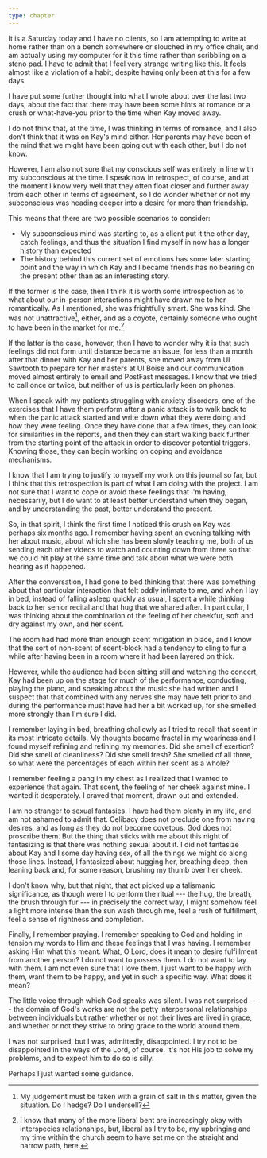 ```yaml
---
type: chapter
---
```


It is a Saturday today and I have no clients, so I am attempting to write at home rather than on a bench somewhere or slouched in my office chair, and am actually using my computer for it this time rather than scribbling on a steno pad. I have to admit that I feel very strange writing like this. It feels almost like a violation of a habit, despite having only been at this for a few days.

I have put some further thought into what I wrote about over the last two days, about the fact that there may have been some hints at romance or a crush or what-have-you prior to the time when Kay moved away.

I do not think that, at the time, I was thinking in terms of romance, and I also don't think that it was on Kay's mind either. Her parents may have been of the mind that we might have been going out with each other, but I do not know.

However, I am also not sure that my conscious self was entirely in line with my subconscious at the time. I speak now in retrospect, of course, and at the moment I know very well that they often float closer and further away from each other in terms of agreement, so I do wonder whether or not my subconscious was heading deeper into a desire for more than friendship.

This means that there are two possible scenarios to consider:

* My subconscious mind was starting to, as a client put it the other day, catch feelings, and thus the situation I find myself in now has a longer history than expected
* The history behind this current set of emotions has some later starting point and the way in which Kay and I became friends has no bearing on the present other than as an interesting story.

If the former is the case, then I think it is worth some introspection as to what about our in-person interactions might have drawn me to her romantically. As I mentioned, she was frightfully smart. She was kind. She was not unattractive[^judge], either, and as a coyote, certainly someone who ought to have been in the market for me.[^market]

If the latter is the case, however, then I have to wonder why it is that such feelings did not form until distance became an issue, for less than a month after that dinner with Kay and her parents, she moved away from UI Sawtooth to prepare for her masters at UI Boise and our communication moved almost entirely to email and PostFast messages. I know that we tried to call once or twice, but neither of us is particularly keen on phones.

When I speak with my patients struggling with anxiety disorders, one of the exercises that I have them perform after a panic attack is to walk back to when the panic attack started and write down what they were doing and how they were feeling. Once they have done that a few times, they can look for similarities in the reports, and then they can start walking back further from the starting point of the attack in order to discover potential triggers. Knowing those, they can begin working on coping and avoidance mechanisms.

I know that I am trying to justify to myself my work on this journal so far, but I think that this retrospection is part of what I am doing with the project. I am not sure that I want to cope or avoid these feelings that I'm having, necessarily, but I do want to at least better understand when they began, and by understanding the past, better understand the present.

So, in that spirit, I think the first time I noticed this crush on Kay was perhaps six months ago. I remember having spent an evening talking with her about music, about which she has been slowly teaching me, both of us sending each other videos to watch and counting down from three so that we could hit play at the same time and talk about what we were both hearing as it happened.

After the conversation, I had gone to bed thinking that there was something about that particular interaction that felt oddly intimate to me, and when I lay in bed, instead of falling asleep quickly as usual, I spent a while thinking back to her senior recital and that hug that we shared after. In particular, I was thinking about the combination of the feeling of her cheekfur, soft and dry against my own, and her scent.

The room had had more than enough scent mitigation in place, and I know that the sort of non-scent of scent-block had a tendency to cling to fur a while after having been in a room where it had been layered on thick.

However, while the audience had been sitting still and watching the concert, Kay had been up on the stage for much of the performance, conducting, playing the piano, and speaking about the music she had written and I suspect that that combined with any nerves she may have felt prior to and during the performance must have had her a bit worked up, for she smelled more strongly than I'm sure I did.

I remember laying in bed, breathing shallowly as I tried to recall that scent in its most intricate details. My thoughts became fractal in my weariness and I found myself refining and refining my memories. Did she smell of exertion? Did she smell of cleanliness? Did she smell fresh? She smelled of all three, so what were the percentages of each within her scent as a whole?

I remember feeling a pang in my chest as I realized that I wanted to experience that again. That scent, the feeling of her cheek against mine. I wanted it desperately. I craved that moment, drawn out and extended.

I am no stranger to sexual fantasies. I have had them plenty in my life, and am not ashamed to admit that. Celibacy does not preclude one from having desires, and as long as they do not become covetous, God does not proscribe them. But the thing that sticks with me about this night of fantasizing is that there was nothing sexual about it. I did not fantasize about Kay and I some day having sex, of all the things we might do along those lines. Instead, I fantasized about hugging her, breathing deep, then leaning back and, for some reason, brushing my thumb over her cheek.

I don't know why, but that night, that act picked up a talismanic significance, as though were I to perform the ritual --- the hug, the breath, the brush through fur --- in precisely the correct way, I might somehow feel a light more intense than the sun wash through me, feel a rush of fulfillment, feel a sense of rightness and completion.

Finally, I remember praying. I remember speaking to God and holding in tension my words to Him and these feelings that I was having. I remember asking Him what this meant. What, O Lord, does it mean to desire fulfillment from another person? I do not want to possess them. I do not want to lay with them. I am not even sure that I love them. I just want to be happy with them, want them to be happy, and yet in such a specific way. What does it mean?

The little voice through which God speaks was silent. I was not surprised --- the domain of God's works are not the petty interpersonal relationships between individuals but rather whether or not their lives are lived in grace, and whether or not they strive to bring grace to the world around them.

I was not surprised, but I was, admittedly, disappointed. I try not to be disappointed in the ways of the Lord, of course. It's not His job to solve my problems, and to expect him to do so is silly.

Perhaps I just wanted some guidance.

[^judge]: My judgement must be taken with a grain of salt in this matter, given the situation. Do I hedge? Do I undersell?

[^market]: I know that many of the more liberal bent are increasingly okay with interspecies relationships, but, liberal as I try to be, my upbringing and my time within the church seem to have set me on the straight and narrow path, here.
